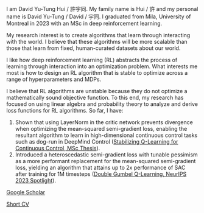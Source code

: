 I am David Yu-Tung Hui / 許宇同.  My family name is Hui / 許 and my personal name is David Yu-Tung / David / 宇同.
I graduated from Mila, University of Montreal in 2023 with an MSc in deep reinforcement learning.

My research interest is to create algorithms that learn through interacting with the world.
I believe that these algorithms will be more scalable than those that learn from fixed, human-curated datasets about our world.

I like how deep reinforcement learning (RL) abstracts the process of learning through interaction into an optimization problem.
What interests me most is how to design an RL algorithm that is stable to optimize across a range of hyperparameters and MDPs.

I believe that RL algorithms are unstable because they do not optimize a mathematically sound objective function.
To this end, my research has focused on using linear algebra and probability theory to analyze and derive loss functions for RL algorithms.
So far, I have:
1. Shown that using LayerNorm in the critic network prevents divergence when optimizing the mean-squared semi-gradient loss, enabling the resultant algorithm to learn in high-dimensional continuous control tasks such as dog-run in DeepMind Control ([Stabilizing Q-Learning for Continuous Control, MSc Thesis](https://papyrus.bib.umontreal.ca/xmlui/bitstream/handle/1866/32085/Hui_David_Yu-Tung_2022_memoire.pdf?sequence=2)).
2. Introduced a heteroscedastic semi-gradient loss with tunable pessimism as a more performant replacement for the mean-squared semi-gradient loss, yielding an algorithm that attains up to 2x performance of SAC after training for 1M timesteps ([Double Gumbel Q-Learning, NeurIPS 2023 Spotlight](https://openreview.net/forum?id=UdaTyy0BNB)).


[Google Scholar](https://scholar.google.com/citations?user=pXHOdMwAAAAJ&hl=en)

[Short CV](https://dyth.github.io/CV_DavidYu_TungHui.pdf)
